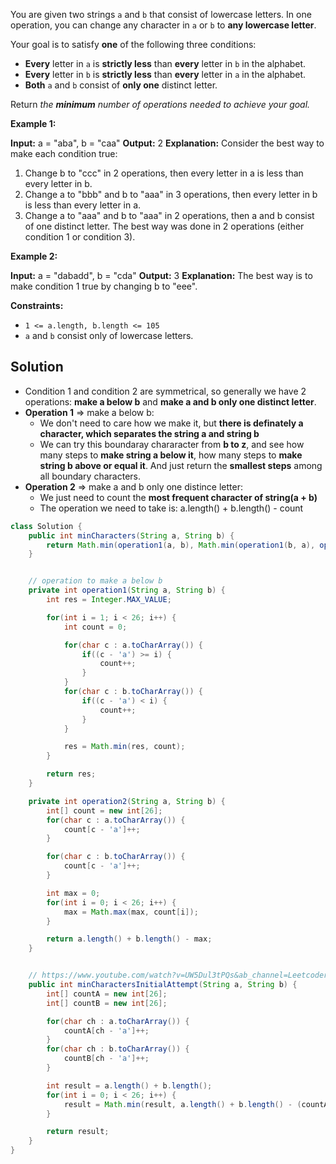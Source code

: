You are given two strings `a` and `b` that consist of lowercase letters. In one operation, you can change any character in `a` or `b` to **any lowercase letter**.

Your goal is to satisfy **one** of the following three conditions:

- **Every** letter in `a` is **strictly less** than **every** letter in `b` in the alphabet.
- **Every** letter in `b` is **strictly less** than **every** letter in `a` in the alphabet.
- **Both** `a` and `b` consist of **only one** distinct letter.

Return _the **minimum** number of operations needed to achieve your goal._

**Example 1:**

**Input:** a = "aba", b = "caa"
**Output:** 2
**Explanation:** Consider the best way to make each condition true:
1) Change b to "ccc" in 2 operations, then every letter in a is less than every letter in b.
2) Change a to "bbb" and b to "aaa" in 3 operations, then every letter in b is less than every letter in a.
3) Change a to "aaa" and b to "aaa" in 2 operations, then a and b consist of one distinct letter.
The best way was done in 2 operations (either condition 1 or condition 3).

**Example 2:**

**Input:** a = "dabadd", b = "cda"
**Output:** 3
**Explanation:** The best way is to make condition 1 true by changing b to "eee".

**Constraints:**

- `1 <= a.length, b.length <= 105`
- `a` and `b` consist only of lowercase letters.

## Solution

- Condition 1 and condition 2 are symmetrical, so generally we have 2 operations: **make a below b** and **make a and b only one distinct letter**.
- **Operation 1** => make a below b:
    - We don't need to care how we make it, but **there is definately a character, which separates the string a and string b**
    - We can try this boundaray chararacter from **b to z**, and see how many steps to **make string a below it**, how many steps to **make string b above or equal it**. And just return the **smallest steps** among all boundary characters.
- **Operation 2** => make a and b only one distince letter:
    - We just need to count the **most frequent character of string(a + b)**
    - The operation we need to take is: a.length() + b.length() - count

```java
class Solution {
    public int minCharacters(String a, String b) {
        return Math.min(operation1(a, b), Math.min(operation1(b, a), operation2(a, b)));
    }


    // operation to make a below b
    private int operation1(String a, String b) {
        int res = Integer.MAX_VALUE;

        for(int i = 1; i < 26; i++) {
            int count = 0;

            for(char c : a.toCharArray()) {
                if((c - 'a') >= i) {
                    count++;
                }
            }
            for(char c : b.toCharArray()) {
                if((c - 'a') < i) {
                    count++;
                }
            }

            res = Math.min(res, count);
        }

        return res;
    }

    private int operation2(String a, String b) {
        int[] count = new int[26];
        for(char c : a.toCharArray()) {
            count[c - 'a']++;
        }

        for(char c : b.toCharArray()) {
            count[c - 'a']++;
        }

        int max = 0;
        for(int i = 0; i < 26; i++) {
            max = Math.max(max, count[i]);
        }

        return a.length() + b.length() - max;
    }


    // https://www.youtube.com/watch?v=UW5Dul3tPQs&ab_channel=Leetcoder
    public int minCharactersInitialAttempt(String a, String b) {
        int[] countA = new int[26];
        int[] countB = new int[26];

        for(char ch : a.toCharArray()) {
            countA[ch - 'a']++;
        }
        for(char ch : b.toCharArray()) {
            countB[ch - 'a']++;
        }

        int result = a.length() + b.length();
        for(int i = 0; i < 26; i++) {
            result = Math.min(result, a.length() + b.length() - (countA[i] + countB[i]));
        }

        return result;
    }
}
```